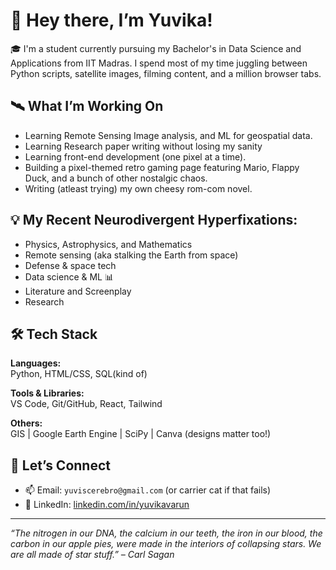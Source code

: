 # 👋 Hey there, I’m Yuvika!

🎓 I'm a student currently pursuing my Bachelor's in Data Science and Applications from IIT Madras. I spend most of my time juggling between Python scripts, satellite images, filming content, and a million browser tabs.

## 🛰️ What I’m Working On

- Learning Remote Sensing Image analysis, and ML for geospatial data.
- Learning Research paper writing without losing my sanity
- Learning front-end development (one pixel at a time).
- Building a pixel-themed retro gaming page featuring Mario, Flappy Duck, and a bunch of other nostalgic chaos.
- Writing (atleast trying) my own cheesy rom-com novel.
  
## 💡 My Recent Neurodivergent Hyperfixations:
- Physics, Astrophysics, and Mathematics
- Remote sensing (aka stalking the Earth from space)
- Defense & space tech 
- Data science & ML 📊
- Literature and Screenplay
- Research
  
## 🛠️ Tech Stack

**Languages:**  
Python, HTML/CSS, SQL(kind of)

**Tools & Libraries:**  
VS Code, Git/GitHub, React, Tailwind

**Others:**  
 GIS | Google Earth Engine | SciPy | Canva (designs matter too!)

## 🤝 Let’s Connect

- 📫 Email: `yuviscerebro@gmail.com` (or carrier cat if that fails)
- 💼 LinkedIn: [linkedin.com/in/yuvikavarun](https://www.linkedin.com/in/yuvikavarun)

---

_“The nitrogen in our DNA, the calcium in our teeth, the iron in our blood, the carbon in our apple pies, were made in the interiors of collapsing stars. We are all made of star stuff.” – Carl Sagan_

